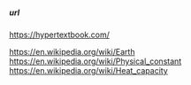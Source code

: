 ##### url
https://hypertextbook.com/   

https://en.wikipedia.org/wiki/Earth  
https://en.wikipedia.org/wiki/Physical_constant  
https://en.wikipedia.org/wiki/Heat_capacity  
